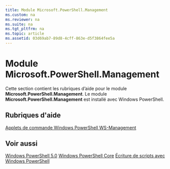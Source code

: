 ```yaml
---
title: Module Microsoft.PowerShell.Management
ms.custom: na
ms.reviewer: na
ms.suite: na
ms.tgt_pltfrm: na
ms.topic: article
ms.assetid: 03d69ab7-89d8-4cff-863e-d5f3864fee5a
---
```

# Module Microsoft.PowerShell.Management
Cette section contient les rubriques d’aide pour le module **Microsoft.PowerShell.Management**. Le module **Microsoft.PowerShell.Management** est installé avec Windows PowerShell.

## Rubriques d'aide
[Applets de commande Windows PowerShell WS-Management](http://go.microsoft.com/fwlink/?LinkID=245862)

## Voir aussi
[Windows PowerShell 5.0](Windows-PowerShell-5.0.md)
[Windows PowerShell Core](https://technet.microsoft.com/en-us/library/4b75f1e4-f327-48f3-92ab-bf5435094d41)
[Écriture de scripts avec Windows PowerShell](../../getting-started/fundamental/Scripting-with-Windows-PowerShell.md)



<!--HONumber=May16_HO2-->


